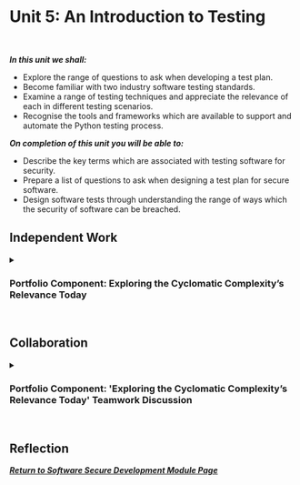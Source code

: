 <!--layout: page
title: "SSDCS Unit 5 "
permalink: /ssdcs_unit5-->

# Unit 5: An Introduction to Testing
<br>

_**In this unit we shall:** <br>_

- Explore the range of questions to ask when developing a test plan.<br>
- Become familiar with two industry software testing standards.<br>
- Examine a range of testing techniques and appreciate the relevance of each in different testing scenarios.<br>
- Recognise the tools and frameworks which are available to support and automate the Python testing process.<br>

_**On completion of this unit you will be able to:** <br>_
- Describe the key terms which are associated with testing software for security.<br>
- Prepare a list of questions to ask when designing a test plan for secure software.<br>
- Design software tests through understanding the range of ways which the security of software can be breached.<br>

## Independent Work

<details><summary><h3>Portfolio Component: Exploring the Cyclomatic Complexity’s Relevance Today </h3></summary><br>  

The Cyclomatic Complexity is commonly considered in modules on testing the validity of code design today. However, in your opinion, should it be? Does it remain relevant today? Specific to the focus of this module, is it relevant in our quest to develop secure software? Justify all opinions which support your argument and share your responses with your team.
<br>
<img src="images/ssdcs_unit5_portfolio_cyclomatic1.jpg?raw=true"/>
<img src="images/ssdcs_unit5_portfolio_cyclomatic2.jpg?raw=true"/>
</details><br>

## Collaboration

<details><summary><h3>Portfolio Component: 'Exploring the Cyclomatic Complexity’s Relevance Today' Teamwork Discussion</h3></summary>

<img src="images/ssdcs_unit5_discussion1.jpg?raw=true"/>
<img src="images/ssdcs_unit5_discussion2.jpg?raw=true"/>
</details> <br>

## Reflection

**_[Return to Software Secure Development Module Page](https://patzsantos.github.io/e-portfolio-uoeo/ssdcs_landing)_**
